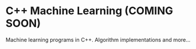 # C++ Machine Learning (COMING SOON)
Machine learning programs in C++. Algorithm implementations and more...
